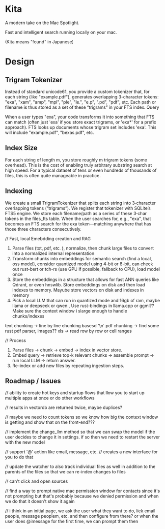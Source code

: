 # Kita

A modern take on the Mac Spotlight.

Fast and intelligent search running locally on your mac.

(Kita means "found" in Japanese)

# Design

## Trigram Tokenizer

Instead of standard unicode61, you provide a custom tokenizer that, for each string (like "example.pdf"), generates overlapping 3-character tokens:
"exa", "xam", "amp", "mpl", "ple", "le.", "e.p", ".pd", "pdf", etc.
Each path or filename is thus stored as a set of these “trigrams” in your FTS index.
Query

When a user types "exa", your code transforms it into something that FTS can match (often just 'exa' if you store exact trigrams, or 'exa\*' for a prefix approach).
FTS looks up documents whose trigram set includes 'exa'. This will include "example.pdf", "bexas.pdf", etc.

## Index Size

For each string of length m, you store roughly m trigram tokens (some overhead). This is the cost of enabling truly arbitrary substring search at high speed.
For a typical dataset of tens or even hundreds of thousands of files, this is often quite manageable in practice.

## Indexing

We create a small TrigramTokenizer that splits each string into 3‑character overlapping tokens (“trigrams”).
We register that tokenizer with SQLite’s FTS5 engine.
We store each filename/path as a series of these 3‑char tokens in the files_fts table.
When the user searches for, e.g., "exa", that becomes an FTS search for the exa token—matching anywhere that has those three characters consecutively.

// Fast, local Emebdding creation and RAG

1. Parse files (txt, pdf, etc. ), normalize, then chunk large files to convert into a normalized internal representation
2. Transform chunks into embeddings for semantic search (find a local, oss model), consider quantized model using 4-bit or 8-bit, can check out rust-bert or tch-rs (use GPU if possible, fallback to CPU), load model once
3. Store the embeddings in a structure that allows for fast ANN queries like Qdrant, or even hnswlib. Store embeddings on disk and then load indexes to memory. Mayube store vectors on disk and indexes in memory
4. Pick a local LLM that can run in quantized mode and 16gb of ram, maybe llama or deepseek or qwen., Use rust-bindings in llama.cpp or ggml?? Make sure the context window i slarge enough to handle chunks/indexes

text chunking -> line by line chunking basesd '\n'
pdf chunking -> find some rust pdf parser, images??
xls -> read row by row or cell ranges

// Process

1. Parse files → chunk → embed → index in vector store.
2. Embed query → retrieve top-k relevant chunks → assemble prompt → run local LLM → return answer.
3. Re-index or add new files by repeating ingestion steps.

## Roadmap / Issues

// ability to create hot keys and startup flows that llow you to start up multiple apps at once or do other workflows

// results in vectordb are returned twice, maybe duplices?

// maybe we need to count tokens so we know how big the context window is getting and show that on the front-end???

// implement the change_llm method so that we can swap the model if the user decides to change it in settings. if so then we need to restart the server with the new model

// support '@' action like email, message, etc.
// creates a new interface for you to do that

// update the watcher to also track individual files as well in addition to the parents of the files so that we can re-index changes to files

// can't click and open sources

// find a way to prompt native mac permission window for contacts since it's not prompting but that's probably because we denied permission and when we do that it doesn't show it again

// i think in an initial page, we ask the user what they want to do, liek email people, message peoplem, etc. and then configure from there? or when the user does @imessage for the first time, we can prompt them then
